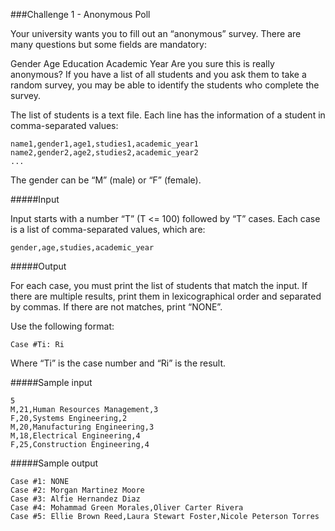 ###Challenge 1 - Anonymous Poll

Your university wants you to fill out an “anonymous” survey. There are many questions but some fields are mandatory:

Gender
Age
Education
Academic Year
Are you sure this is really anonymous? If you have a list of all students and you ask them to take a random survey, you may be able to identify the students who complete the survey.

The list of students is a text file. Each line has the information of a student in comma-separated values:

```
name1,gender1,age1,studies1,academic_year1
name2,gender2,age2,studies2,academic_year2
...
```

The gender can be “M” (male) or “F” (female).

#####Input

Input starts with a number “T” (T <= 100) followed by “T” cases. Each case is a list of comma-separated values, which are:

```
gender,age,studies,academic_year
```

#####Output

For each case, you must print the list of students that match the input. If there are multiple results, print them in lexicographical order and separated by commas. If there are not matches, print “NONE”.

Use the following format:

```
Case #Ti: Ri
```

Where “Ti” is the case number and “Ri” is the result.

#####Sample input

```
5
M,21,Human Resources Management,3
F,20,Systems Engineering,2
M,20,Manufacturing Engineering,3
M,18,Electrical Engineering,4
F,25,Construction Engineering,4
```

#####Sample output

```
Case #1: NONE
Case #2: Morgan Martinez Moore
Case #3: Alfie Hernandez Diaz
Case #4: Mohammad Green Morales,Oliver Carter Rivera
Case #5: Ellie Brown Reed,Laura Stewart Foster,Nicole Peterson Torres
```
